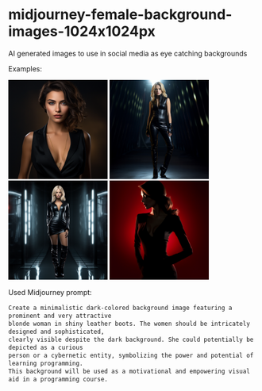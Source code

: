 # midjourney-female-background-images-1024x1024px
AI generated images to use in social media as eye catching backgrounds

Examples:
<div>
  <a href="./black1.png" target="_blank"><img src="./black1.png" alt="Example 1" width="200"/></a>
  <a href="./leather1.png" target="_blank"><img src="./leather1.png" alt="Example 2" width="200"/></a>
  <a href="./leather34.png" target="_blank"><img src="./leather34.png" alt="Example 3" width="200"/></a>
  <a href="./red4.png" target="_blank"><img src="./red4.png" alt="Example 4" width="200"/></a>
</div>


Used Midjourney prompt:
```
Create a minimalistic dark-colored background image featuring a prominent and very attractive
blonde woman in shiny leather boots. The women should be intricately designed and sophisticated,
clearly visible despite the dark background. She could potentially be depicted as a curious
person or a cybernetic entity, symbolizing the power and potential of learning programming.
This background will be used as a motivational and empowering visual aid in a programming course.
```



